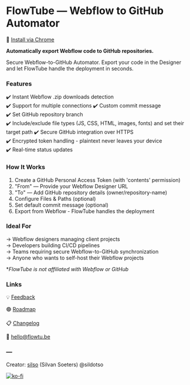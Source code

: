 # FlowTube — Webflow to GitHub Automator

🔗 [Install via Chrome](https://chromewebstore.google.com/detail/flowtube-by-silso/dpbpjjdllibclfepmoefbplmkaikhfdd)

**Automatically export Webflow code to GitHub repositories.**

Secure Webflow-to-GitHub Automator. Export your code in the Designer and let FlowTube handle the deployment in seconds.

### Features
✔️ Instant Webflow .zip downloads detection  
✔️ Support for multiple connections
✔️ Custom commit message  
✔️ Set GitHub repository branch  
✔️ Include/exclude file types (JS, CSS, HTML, images, fonts) and set their target path
✔️ Secure GitHub integration over HTTPS  
✔️ Encrypted token handling - plaintext never leaves your device  
✔️ Real-time status updates

### How It Works
1. Create a GitHub Personal Access Token (with 'contents' permission)
2. "From" — Provide your Webflow Designer URL
3. "To" — Add GitHub repository details (owner/repository-name)
4. Configure Files & Paths (optional)
5. Set default commit message (optional)
6. Export from Webflow - FlowTube handles the deployment

### Ideal For
→ Webflow designers managing client projects  
→ Developers building CI/CD pipelines  
→ Teams requiring secure Webflow-to-GitHub synchronization  
→ Anyone who wants to self-host their Webflow projects

**FlowTube is not affiliated with Webflow or GitHub*

### Links

💡 [Feedback](https://github.com/flowtu-be/chrome-extension/issues)

🟢 [Roadmap](https://github.com/orgs/flowtu-be/projects/1)

📋 [Changelog](https://flowtu.be/changelog)

💬 hello@flowtu.be

### —

Creator: [silso](https://sil.so) (Silvan Soeters) @sildotso

[![ko-fi](https://ko-fi.com/img/githubbutton_sm.svg)](https://ko-fi.com/M4M11AXHXH)
